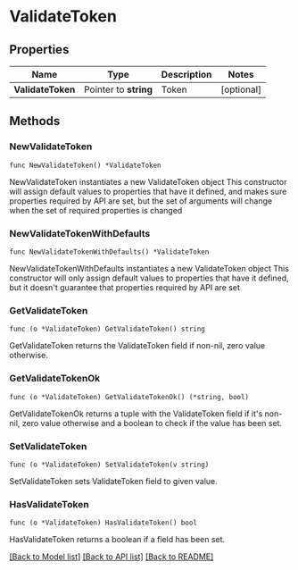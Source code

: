 # ValidateToken

## Properties

Name | Type | Description | Notes
------------ | ------------- | ------------- | -------------
**ValidateToken** | Pointer to **string** | Token | [optional] 

## Methods

### NewValidateToken

`func NewValidateToken() *ValidateToken`

NewValidateToken instantiates a new ValidateToken object
This constructor will assign default values to properties that have it defined,
and makes sure properties required by API are set, but the set of arguments
will change when the set of required properties is changed

### NewValidateTokenWithDefaults

`func NewValidateTokenWithDefaults() *ValidateToken`

NewValidateTokenWithDefaults instantiates a new ValidateToken object
This constructor will only assign default values to properties that have it defined,
but it doesn't guarantee that properties required by API are set

### GetValidateToken

`func (o *ValidateToken) GetValidateToken() string`

GetValidateToken returns the ValidateToken field if non-nil, zero value otherwise.

### GetValidateTokenOk

`func (o *ValidateToken) GetValidateTokenOk() (*string, bool)`

GetValidateTokenOk returns a tuple with the ValidateToken field if it's non-nil, zero value otherwise
and a boolean to check if the value has been set.

### SetValidateToken

`func (o *ValidateToken) SetValidateToken(v string)`

SetValidateToken sets ValidateToken field to given value.

### HasValidateToken

`func (o *ValidateToken) HasValidateToken() bool`

HasValidateToken returns a boolean if a field has been set.


[[Back to Model list]](../README.md#documentation-for-models) [[Back to API list]](../README.md#documentation-for-api-endpoints) [[Back to README]](../README.md)


